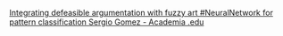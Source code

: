 [Integrating defeasible argumentation with fuzzy art #NeuralNetwork for pattern classification   Sergio Gomez - Academia .edu](https://qi.tc/qi/118446)
